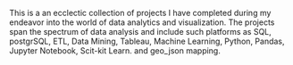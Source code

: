 This is a an ecclectic collection of projects I have completed during my endeavor into the world of data analytics and visualization. The projects span the spectrum of data analysis and include such platforms as SQL, postgrSQL, ETL, Data Mining, Tableau, Machine Learning, Python, Pandas, Jupyter Notebook, Scit-kit Learn. and geo_json mapping. 
